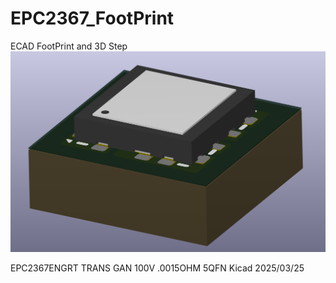 # EPC2367_FootPrint
ECAD FootPrint and 3D Step
![PNG1](/3D_Image.png)

EPC2367ENGRT
TRANS GAN 100V .0015OHM 5QFN
Kicad 2025/03/25
